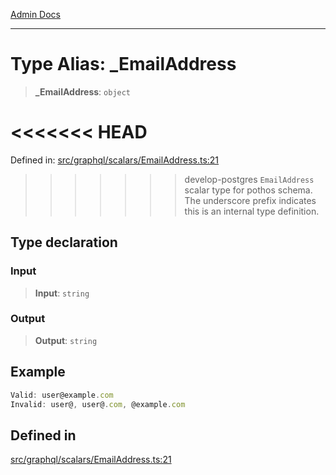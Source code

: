 [Admin Docs](/)

***

# Type Alias: \_EmailAddress

> **\_EmailAddress**: `object`

<<<<<<< HEAD
=======
Defined in: [src/graphql/scalars/EmailAddress.ts:21](https://github.com/PalisadoesFoundation/talawa-api/blob/37e2d6abe1cabaa02f97a3c6c418b81e8fcb5a13/src/graphql/scalars/EmailAddress.ts#L21)

>>>>>>> develop-postgres
`EmailAddress` scalar type for pothos schema.
The underscore prefix indicates this is an internal type definition.

## Type declaration

### Input

> **Input**: `string`

### Output

> **Output**: `string`

## Example

```ts
Valid: user@example.com
Invalid: user@, user@.com, @example.com
```

## Defined in

[src/graphql/scalars/EmailAddress.ts:21](https://github.com/NishantSinghhhhh/talawa-api/blob/ff0f1d6ae21d3428519b64e42fe3bfdff573cb6e/src/graphql/scalars/EmailAddress.ts#L21)
